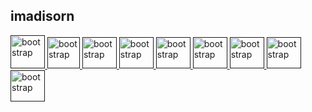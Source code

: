 ## imadisorn

<a href="" target="_blank" rel="noreferrer"> <img src="https://drive.usercontent.google.com/download?id=1ayU40L9D2U9Fj17bybZPfCyNS8JoVoA4&authuser=0" alt="bootstrap" width="55" height="53"/> </a>
<a href="" target="_blank" rel="noreferrer"> <img src="https://drive.usercontent.google.com/download?id=1LMOZbaN8j5ZDocDED13HKgLadPCjseSa&authuser=0" alt="bootstrap" width="52" height="50"/> </a>
<a href="" target="_blank" rel="noreferrer"> <img src="https://drive.usercontent.google.com/download?id=1y88kw3tvy1weH3YJUN5x3gsYuvtoLcNd&authuser=0" alt="bootstrap" width="55" height="50"/> </a>
<a href="" target="_blank" rel="noreferrer"> <img src="https://drive.usercontent.google.com/download?id=1RzvGZdZnIqROptqrgEad0nYissjcoOMh&authuser=0" alt="bootstrap" width="55" height="50"/> </a>
<a href="" target="_blank" rel="noreferrer"> <img src="https://drive.usercontent.google.com/download?id=1fsXNGZCXEOAiIZA1fLembij9_xmJZvHu&authuser=0" alt="bootstrap" width="55" height="50"/> </a>
<a href="" target="_blank" rel="noreferrer"> <img src="https://drive.usercontent.google.com/download?id=1jPNwBy6wrcb_E4TjcsajtODHEvEfiorm&authuser=0" alt="bootstrap" width="55" height="50"/> </a>
<a href="" target="_blank" rel="noreferrer"> <img src="https://drive.usercontent.google.com/download?id=1DkubAjxGWjUYRI622DvM6TVDbIH2bsTH&authuser=0" alt="bootstrap" width="55" height="50"/> </a>
<a href="" target="_blank" rel="noreferrer"> <img src="https://drive.usercontent.google.com/download?id=1_BDsGOJMkSML36kNckJkZxv6FdJEANiT&authuser=0" alt="bootstrap" width="55" height="50"/> </a>
<a href="" target="_blank" rel="noreferrer"> <img src="https://drive.usercontent.google.com/download?id=1gZxL3McNwzohokuseZmMfegLdJHY9XaX&authuser=0" alt="bootstrap" width="55" height="50"/> </a>




